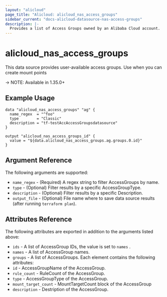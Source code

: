 ```yaml
---
layout: "alicloud"
page_title: "Alicloud: alicloud_nas_access_groups"
sidebar_current: "docs-alicloud-datasource-nas-access-groups"
description: |-
  Provides a list of Access Groups owned by an Alibaba Cloud account.
---
```


# alicloud\_nas_access_groups

This data source provides user-available access groups. Use when you can create mount points

-> NOTE: Available in 1.35.0+

## Example Usage

```
data "alicloud_nas_access_groups" "ag" {
  name_regex  = "^foo"
  type        = "Classic"
  description = "tf-testAccAccessGroupsdatasource"
}

output "alicloud_nas_access_groups_id" {
  value = "${data.alicloud_nas_access_groups.ag.groups.0.id}"
}
```

## Argument Reference

The following arguments are supported:

* `name_regex` - (Required) A regex string to filter AccessGroups by name. 
* `type` - (Optional) Filter results by a specific AccessGroupType.
* `description` - (Optional) Filter results by a specific Description.
* `output_file` - (Optional) File name where to save data source results (after running `terraform plan`).

## Attributes Reference

The following attributes are exported in addition to the arguments listed above:

* `ids` - A list of AccessGroup IDs, the value is set to `names` .
* `names` - A list of AccessGroup names.
* `groups` - A list of AccessGroups. Each element contains the following attributes:
 * `id` - AccessGroupName of the AccessGroup.
 * `rule_count` - RuleCount of the AccessGroup.
 * `type` - AccessGroupType of the AccessGroup.
 * `mount_target_count` - MountTargetCount block of the AccessGroup
 * `description` - Destription of the AccessGroup.
